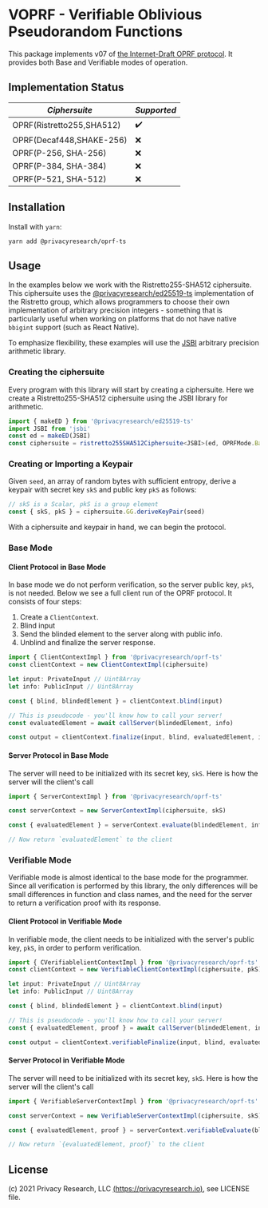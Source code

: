# VOPRF - Verifiable Oblivious Pseudorandom Functions

This package implements v07 of [the Internet-Draft OPRF protocol](https://tools.ietf.org/html/draft-irtf-cfrg-voprf). It
provides both Base and Verifiable modes of operation.

## Implementation Status

| _Ciphersuite_             | _Supported_ |
| ------------------------- | ----------- |
| OPRF(Ristretto255,SHA512) | ✔️          |
| OPRF(Decaf448,SHAKE-256)  | ❌          |
| OPRF(P-256, SHA-256)      | ❌          |
| OPRF(P-384, SHA-384)      | ❌          |
| OPRF(P-521, SHA-512)      | ❌          |

## Installation

Install with `yarn`:

```
yarn add @privacyresearch/oprf-ts
```

## Usage

In the examples below we work with the Ristretto255-SHA512 ciphersuite. This ciphersuite uses the
[@privacyresearch/ed25519-ts](https://github.com/privacyresearchgroup/ed25519-ts) implementation of the Ristretto
group, which allows programmers to choose their own implementation of arbitrary precision integers - something
that is particularly useful when working on platforms that do not have native `bbigint` support (such as React Native).

To emphasize flexibility, these examples will use the [JSBI](https://github.com/GoogleChromeLabs/jsbi) arbitrary precision
arithmetic library.

### Creating the ciphersuite

Every program with this library will start by creating a ciphersuite. Here we create a Ristretto255-SHA512 ciphersuite
using the JSBI library for arithmetic.

```typescript
import { makeED } from '@privacyresearch/ed25519-ts'
import JSBI from 'jsbi'
const ed = makeED(JSBI)
const ciphersuite = ristretto255SHA512Ciphersuite<JSBI>(ed, OPRFMode.Base)
```

### Creating or Importing a Keypair

Given `seed`, an array of random bytes with sufficient entropy, derive a keypair with secret key `skS` and public key `pkS`
as follows:

```typescript
// skS is a Scalar, pkS is a group element
const { skS, pkS } = ciphersuite.GG.deriveKeyPair(seed)
```

With a ciphersuite and keypair in hand, we can begin the protocol.

### Base Mode

#### Client Protocol in Base Mode

In base mode we do not perform verification, so the server public key, `pkS`, is not needed. Below we see a full client
run of the OPRF protocol. It consists of four steps:

1. Create a `ClientContext`.
2. Blind input
3. Send the blinded element to the server along with public info.
4. Unblind and finalize the server response.

```typescript
import { ClientContextImpl } from '@privacyresearch/oprf-ts'
const clientContext = new ClientContextImpl(ciphersuite)

let input: PrivateInput // Uint8Array
let info: PublicInput // Uint8Array

const { blind, blindedElement } = clientContext.blind(input)

// This is pseudocode - you'll know how to call your server!
const evaluatedElement = await callServer(blindedElement, info)

const output = clientContext.finalize(input, blind, evaluatedElement, info)
```

#### Server Protocol in Base Mode

The server will need to be initialized with its secret key, `skS`. Here is how the
server will the client's call

```typescript
import { ServerContextImpl } from '@privacyresearch/oprf-ts'

const serverContext = new ServerContextImpl(ciphersuite, skS)

const { evaluatedElement } = serverContext.evaluate(blindedElement, info)

// Now return `evaluatedElement` to the client
```

### Verifiable Mode

Verifiable mode is almost identical to the base mode for the programmer. Since all verification
is performed by this library, the only differences will be small differences in function and class names,
and the need for the server to return a verification proof with its response.

#### Client Protocol in Verifiable Mode

In verifiable mode, the client needs to be initialized with the server's public key, `pkS`, in order
to perform verification.

```typescript
import { CVerifiablelientContextImpl } from '@privacyresearch/oprf-ts'
const clientContext = new VerifiableClientContextImpl(ciphersuite, pkS)

let input: PrivateInput // Uint8Array
let info: PublicInput // Uint8Array

const { blind, blindedElement } = clientContext.blind(input)

// This is pseudocode - you'll know how to call your server!
const { evaluatedElement, proof } = await callServer(blindedElement, info)

const output = clientContext.verifiableFinalize(input, blind, evaluatedElement, info)
```

#### Server Protocol in Verifiable Mode

The server will need to be initialized with its secret key, `skS`. Here is how the
server will the client's call

```typescript
import { VerifiableServerContextImpl } from '@privacyresearch/oprf-ts'

const serverContext = new VerifiableServerContextImpl(ciphersuite, skS)

const { evaluatedElement, proof } = serverContext.verifiableEvaluate(blindedElement, info)

// Now return `{evaluatedElement, proof}` to the client
```

## License

(c) 2021 Privacy Research, LLC [(https://privacyresearch.io)](https://privacyresearch.io), see LICENSE file.
